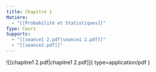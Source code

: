 ```yaml
---
title: Chapitre 1
Matière:
  - "[[Probabilité et Statistiques]]"
Type: Cours
Supports:
  - "[[seance1 2.pdf|seance1 2.pdf]]"
  - "[[seance2.pdf]]"
---
```

![[chapitre1 2.pdf|chapitre1 2.pdf]]{ type=application/pdf }


